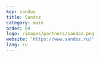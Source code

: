 ```yaml
---
key: sandoz
title: Sandoz
category: main
order: 04
logo: /images/partners/sandoz.png
website: 'https://www.sandoz.ru/'
lang: ru
---
```

